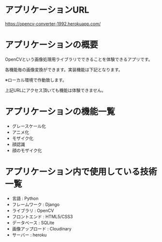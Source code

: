 # アプリケーションURL

https://opencv-converter-1992.herokuapp.com/

# アプリケーションの概要

OpenCVという画像処理用ライブラリでできることを体験できるアプリです。

各機能毎の画像変換ができます。実装機能は下記となります。

※ローカル環境で作動致します。

上記URLにアクセス頂いても機能は体験できません。

# アプリケーションの機能一覧

* グレースケール化
* アニメ化
* モザイク化
* 顔認識
* 顔のモザイク化

# アプリケーション内で使用している技術一覧

* 言語 : Python
* フレームワーク : Django
* ライブラリ : OpenCV
* フロントエンド : HTML5/CSS3
* データベース : SQLite
* 画像アップロード : Cloudinary
* サーバー : heroku
